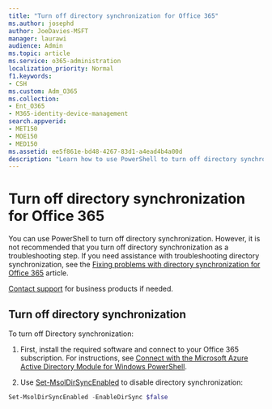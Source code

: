 ```yaml
---
title: "Turn off directory synchronization for Office 365"
ms.author: josephd
author: JoeDavies-MSFT
manager: laurawi
audience: Admin
ms.topic: article
ms.service: o365-administration
localization_priority: Normal
f1.keywords:
- CSH
ms.custom: Adm_O365
ms.collection:
- Ent_O365
- M365-identity-device-management
search.appverid:
- MET150
- MOE150
- MED150
ms.assetid: ee5f861e-bd48-4267-83d1-a4ead4b4a00d
description: "Learn how to use PowerShell to turn off directory synchronization for Office 365"
---
```


# Turn off directory synchronization for Office 365
You can use PowerShell to turn off directory synchronization. However, it is not recommended that you turn off directory synchronization as a troubleshooting step. If you need assistance with troubleshooting directory synchronization, see the [Fixing problems with directory synchronization for Office 365](fix-problems-with-directory-synchronization.md) article. 
  
[Contact support](https://support.office.com/article/32a17ca7-6fa0-4870-8a8d-e25ba4ccfd4b) for business products if needed.
  
## Turn off directory synchronization  
To turn off Directory synchronization:
  
1. First, install the required software and connect to your Office 365 subscription. For instructions, see [Connect with the Microsoft Azure Active Directory Module for Windows PowerShell](https://docs.microsoft.com/office365/enterprise/powershell/connect-to-office-365-powershell#connect-with-the-microsoft-azure-active-directory-module-for-windows-powershell).
    
2. Use [Set-MsolDirSyncEnabled](https://go.microsoft.com/fwlink/p/?LinkId=821939) to disable directory synchronization: 
    
  ```powershell
  Set-MsolDirSyncEnabled -EnableDirSync $false
  ```

